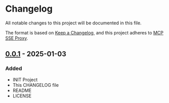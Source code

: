 # Changelog

All notable changes to this project will be documented in this file.

The format is based on [Keep a Changelog](https://keepachangelog.com/),
and this project adheres to [MCP SSE Proxy](https://github.com/nchekwa/mcp-sse-proxy).


## [0.0.1] - 2025-01-03

### Added

- INIT Project
- This CHANGELOG file 
- README
- LICENSE


[0.0.1]: https://github.com/nchekwa/mcp-sse-proxy/releases/tag/v0.0.1